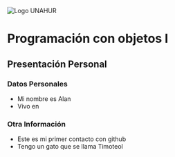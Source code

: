 ![Logo UNAHUR](./UNAHUR.png)

# Programación con objetos I
## Presentación Personal

### Datos Personales
- Mi nombre es Alan
- Vivo en


### Otra Información
- Este es mi primer contacto con github
- Tengo un gato que se llama Timoteol
